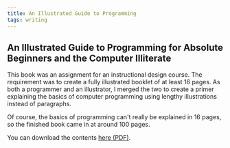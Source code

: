 ```yaml
---
title: An Illustrated Guide to Programming
tags: writing
---
```


## An Illustrated Guide to Programming for Absolute Beginners and the Computer Illiterate

This book was an assignment for an instructional design course. The requirement was to create a fully illustrated booklet of at least 16 pages. As both a programmer and an illustrator, I merged the two to create a primer explaining the basics of computer programming using lengthy illustrations instead of paragraphs.

Of course, the basics of programming can't really be explained in 16 pages, so the finished book came in at around 100 pages.

You can download the contents [here (PDF)](/assets/files/Illustrated_Guide_To_Programming.pdf).
